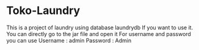 # Toko-Laundry
This is a project of laundry using database laundrydb
If you want to use it. You can directly go to the jar file and open it
For username and password you can use 
Username : admin
Password : Admin
